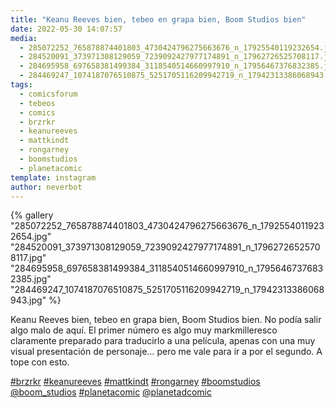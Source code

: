 ```yaml
---
title: "Keanu Reeves bien, tebeo en grapa bien, Boom Studios bien"
date: 2022-05-30 14:07:57
media: 
  - 285072252_765878874401803_4730424796275663676_n_17925540119232654.jpg
  - 284520091_373971308129059_7239092427977174891_n_17962726525708117.jpg
  - 284695958_697658381499384_3118540514660997910_n_17956467376832385.jpg
  - 284469247_1074187076510875_5251705116209942719_n_17942313386068943.jpg
tags: 
  - comicsforum
  - tebeos
  - comics
  - brzrkr
  - keanureeves
  - mattkindt
  - rongarney
  - boomstudios
  - planetacomic
template: instagram
author: neverbot
---
```


{% gallery "285072252_765878874401803_4730424796275663676_n_17925540119232654.jpg" "284520091_373971308129059_7239092427977174891_n_17962726525708117.jpg" "284695958_697658381499384_3118540514660997910_n_17956467376832385.jpg" "284469247_1074187076510875_5251705116209942719_n_17942313386068943.jpg" %}

Keanu Reeves bien, tebeo en grapa bien, Boom Studios bien. No podía salir algo malo de aquí. El primer número es algo muy markmilleresco claramente preparado para traducirlo a una película, apenas con una muy visual presentación de personaje… pero me vale para ir a por el segundo. A tope con esto.

[#brzrkr](/tags/brzrkr) [#keanureeves](/tags/keanureeves) [#mattkindt](/tags/mattkindt) [#rongarney](/tags/rongarney) [#boomstudios](/tags/boomstudios) [@boom_studios](https://instagram.com/boom_studios) [#planetacomic](/tags/planetacomic) [@planetadcomic](https://instagram.com/planetadcomic)
